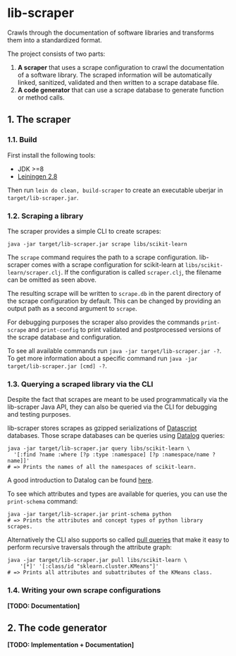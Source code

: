 # lib-scraper

Crawls through the documentation of software libraries and transforms them into a standardized format.

The project consists of two parts:
1. **A scraper** that uses a scrape configuration to crawl the documentation of a software library. The scraped information will be automatically linked, sanitized, validated and then written to a scrape database file.
2. **A code generator** that can use a scrape database to generate function or method calls.

## 1. The scraper

### 1.1. Build

First install the following tools:
* JDK >=8
* [Leiningen 2.8](https://leiningen.org/)

Then run `lein do clean, build-scraper` to create an executable uberjar in `target/lib-scraper.jar`.

### 1.2. Scraping a library

The scraper provides a simple CLI to create scrapes:
```shell
java -jar target/lib-scraper.jar scrape libs/scikit-learn
```
The `scrape` command requires the path to a scrape configuration.
lib-scraper comes with a scrape configuration for scikit-learn at `libs/scikit-learn/scraper.clj`.
If the configuration is called `scraper.clj`, the filename can be omitted as seen above.

The resulting scrape will be written to `scrape.db` in the parent directory of the scrape configuration by default.
This can be changed by providing an output path as a second argument to `scrape`.

For debugging purposes the scraper also provides the commands `print-scrape` and `print-config` to print validated and postprocessed versions of the scrape database and configuration.

To see all available commands run `java -jar target/lib-scraper.jar -?`.
To get more information about a specific command run `java -jar target/lib-scraper.jar [cmd] -?`.

### 1.3. Querying a scraped library via the CLI

Despite the fact that scrapes are meant to be used programmatically via the lib-scraper Java API, they can also be queried via the CLI for debugging and testing purposes.

lib-scraper stores scrapes as gzipped serializations of [Datascript](https://github.com/tonsky/datascript) databases.
Those scrape databases can be queries using [Datalog](https://docs.datomic.com/on-prem/query.html) queries:
```shell
java -jar target/lib-scraper.jar query libs/scikit-learn \
  '[:find ?name :where [?p :type :namespace] [?p :namespace/name ?name]]'
# => Prints the names of all the namespaces of scikit-learn.
```
A good introduction to Datalog can be found [here](http://www.learndatalogtoday.org/).

To see which attributes and types are available for queries, you can use the `print-schema` command:
```shell
java -jar target/lib-scraper.jar print-schema python
# => Prints the attributes and concept types of python library scrapes.
```

Alternatively the CLI also supports so called [pull queries](https://docs.datomic.com/on-prem/pull.html) that make it easy to perform recursive traversals through the attribute graph:
```shell
java -jar target/lib-scraper.jar pull libs/scikit-learn \
	'[*]' '[:class/id "sklearn.cluster.KMeans"]'
# => Prints all attributes and subattributes of the KMeans class.
```

### 1.4. Writing your own scrape configurations

**[TODO: Documentation]**

## 2. The code generator

**[TODO: Implementation + Documentation]**
